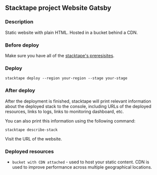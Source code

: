 ## Stacktape project Website Gatsby

### Description

Static website with plain HTML. Hosted in a bucket behind a CDN.

### Before deploy

Make sure you have all of the [stacktape's preresisites](https://docs.stacktape.com/getting-started/1-install).

### Deploy

```
stacktape deploy --region your-region --stage your-stage
```

### After deploy

After the deployment is finished, stacktape will print relevant information about the deployed stack to the console,
including URLs of the deployed resources, links to logs, links to monitoring dashboard, etc.

You can also print this information using the following command:

```
stacktape describe-stack
```

Visit the URL of the website.

### Deployed resources

- `bucket with CDN attached` - used to host your static content. CDN is used to improve performance across multiple geographical locations.
